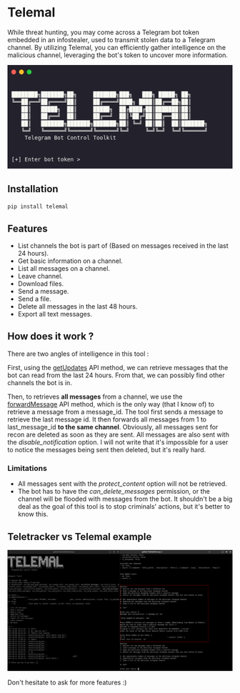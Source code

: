 # Telemal

While threat hunting, you may come across a Telegram bot token embedded in an infostealer, used to transmit stolen data to a Telegram channel. By utilizing Telemal, you can efficiently gather intelligence on the malicious channel, leveraging the bot's token to uncover more information.

![](./images/image.png)

## Installation

`pip install telemal`

## Features

- List channels the bot is part of (Based on messages received in the last 24 hours). 
- Get basic information on a channel.
- List all messages on a channel.
- Leave channel.
- Download files.
- Send a message.
- Send a file.
- Delete all messages in the last 48 hours.
- Export all text messages.

## How does it work ?

There are two angles of intelligence in this tool :

First, using the [getUpdates](https://core.telegram.org/bots/api#getupdates) API method, we can retrieve messages that the bot can read from the last 24 hours. From that, we can possibly find other channels the bot is in.

Then, to retrieves **all messages** from a channel, we use the [forwardMessage](https://core.telegram.org/bots/api#forwardmessage) API method, which is the only way (that I know of) to retrieve a message from a message_id.
The tool first sends a message to retrieve the last message id. It then forwards all messages from 1 to last_message_id **to the same channel**. Obviously, all messages sent for recon are deleted as soon as they are sent. All messages are also sent with the *disable_notification* option. I will not write that it's impossible for a user to notice the messages being sent then deleted, but it's really hard.

### Limitations

- All messages sent with the *protect_content* option will not be retrieved.
- The bot has to have the *can_delete_messages* permission, or the channel will be flooded with messages from the bot. It shouldn't be a big deal as the goal of this tool is to stop criminals' actions, but it's better to know this.

## Teletracker vs Telemal example

![Teletracker vs Telemal](images/image2.png)

Don't hesitate to ask for more features :)